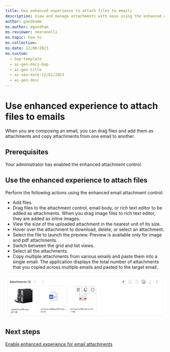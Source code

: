 ```yaml
---
title: Use enhanced experience to attach files to emails
description: View and manage attachments with ease using the enhanced email attachment experience for forms. 
author: gandhamm
ms.author: mgandham
ms.reviewer: neeranelli
ms.topic: how-to 
ms.collection: 
ms.date: 12/08/2023
ms.custom:
  - bap-template
  - ai-gen-docs-bap
  - ai-gen-title
  - ai-seo-date:12/01/2023
  - ai-gen-desc
---
```


# Use enhanced experience to attach files to emails

When you are composing an email, you can drag files and add them as attachments and copy attachments from one email to another.

## Prerequisites

Your administrator has enabled the enhanced attachment control.

## Use the enhanced experience to attach files
 
Perform the following actions using the enhanced email attachment control:

- Add files.
- Drag files to the attachment control, email body, or rich text editor to be added as attachments. When you drag image files to rich text editor, they are added as inline images.
- View the size of the uploaded attachment in the nearest unit of its size.
- Hover over the attachment to download, delete, or select an attachment.
- Select the file to launch the preview. Preview is available only for image and pdf attachments.
- Switch between the grid and list views.
- Select all the attachments.
- Copy multiple attachments from various emails and paste them into a single email. The application displays the total number of attachments that you copied across multiple emails and pasted to the target email.

 ![Enhanced attachment control.](../media/cs-enh-email-attach.png "Screenshot of the enhanced email with the enhanced attachment control")

## Next steps

[Enable enhanced experience for email attachments](../administer/add-enhanced-attachment-control.md)
